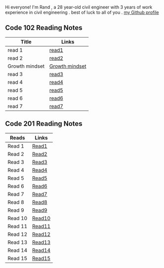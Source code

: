 
Hi everyone! I'm Rand , a 28 year-old civil engineer  with 3 years of work experience in civil engineering . best of luck to all of you .
[my Github profile](https://github.com/Rand92)

## Code 102 Reading Notes
| Title | Links |
|-------- | ---- |
| read 1 | [ read1](https://rand92.github.io/Reading-notes/read01)
|read 2 | [read2](https://rand92.github.io/Reading-notes/Read02) |
| Growth mindset | [Growth mindset](https://rand92.github.io/Reading-notes/growthMindset) |
|read 3 | [read3](https://rand92.github.io/Reading-notes/Read03) |
|read 4 | [read4](https://rand92.github.io/Reading-notes/Read04) |
|read 5 | [read5](https://rand92.github.io/Reading-notes/Read05) |
|read 6 | [read6](https://rand92.github.io/Reading-notes/Read06) |
|read 7 | [read7](https://rand92.github.io/Reading-notes/Read07) |

## Code 201 Reading Notes
| Reads | Links |
|------- |-------|
|Read 1 | [Read1](https://rand92.github.io/Reading-notes/class-01) |
|Read 2 | [Read2](https://rand92.github.io/Reading-notes/class-02) |
|Read 3 | [Read3](https://rand92.github.io/Reading-notes/reads-201/read03) |
|Read 4 | [Read4]() |
|Read 5 | [Read5]() |
|Read 6 | [Read6]() |
|Read 7 | [Read7]() |
|Read 8 | [Read8]() |
|Read 9 | [Read9]() |
|Read 10 | [Read10]() |
|Read 11 | [Read11]() |
|Read 12 | [Read12]() |
|Read 13 | [Read13]() |
|Read 14| [Read14]() |
|Read 15 | [Read15]() |

